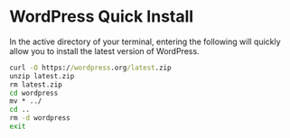# WordPress Quick Install
In the active directory of your terminal, entering the following will quickly allow you to install the latest version of WordPress.

```bat
curl -O https://wordpress.org/latest.zip
unzip latest.zip 
rm latest.zip 
cd wordpress
mv * ../
cd ..
rm -d wordpress
exit
```
